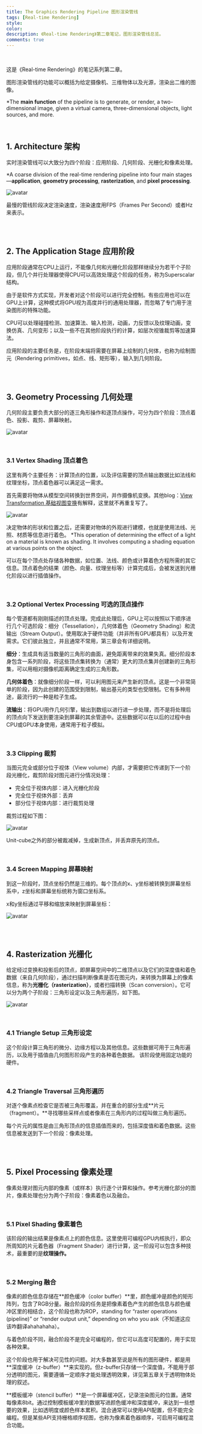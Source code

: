 ```yaml
---
title: The Graphics Rendering Pipeline 图形渲染管线
tags: [Real-time Rendering]
style: 
color: 
description: 《Real-time Rendering》第二章笔记，图形渲染管线总览。
comments: true
---
```


<br/>

这是《Real-time Rendering》的笔记系列第二章。

图形渲染管线的功能可以概括为给定摄像机、三维物体以及光源，渲染出二维的图像。

*The **main function** of the pipeline is to generate, or render, a two-dimensional image, given a virtual camera, three-dimensional objects, light sources, and more.

<br/>

## 1. Architecture 架构 

实时渲染管线可以大致分为四个阶段：应用阶段、几何阶段、光栅化和像素处理。

*A coarse division of the real-time rendering pipeline into four main stages—**application**, **geometry processing**, **rasterization**, and **pixel processing**.

![avatar](../assets/img/post2/rtr2/1.png)

最慢的管线阶段决定渲染速度，渲染速度用FPS（Frames Per Second）或者Hz来表示。

<br/>

<br/>

## 2. The Application Stage 应用阶段 

应用阶段通常在CPU上运行，不能像几何和光栅化阶段那样继续分为若干个子阶段，但几个并行处理器使得CPU可以高效处理这个阶段的任务，称为Superscalar结构。

由于是软件方式实现，开发者对这个阶段可以进行完全控制。有些应用也可以在GPU上计算，这种模式将GPU视为高度并行的通用处理器，而忽略了专门用于渲染图形的特殊功能。

CPU可以处理碰撞检测、加速算法、输入检测，动画，力反馈以及纹理动画，变换仿真、几何变形；以及一些不在其他阶段执行的计算，如层次视锥裁剪等加速算法。

应用阶段的主要任务是，在阶段末端将需要在屏幕上绘制的几何体，也称为绘制图元（Rendering primitives，如点、线、矩形等），输入到几何阶段。

<br/>

<br/>

## 3. Geometry Processing 几何处理 

几何阶段主要负责大部分的逐三角形操作和逐顶点操作，可分为四个阶段：顶点着色、投影、裁剪、屏幕映射。

![avatar](../assets/img/post2/rtr2/2.png)

<br/>

### 3.1 Vertex Shading 顶点着色

这里有两个主要任务：计算顶点的位置，以及评估需要的顶点输出数据比如法线和纹理坐标，顶点着色器可以满足这一需求。

首先需要将物体从模型空间转换到世界空间，并作摄像机变换。其他blog：[View Transformation 基础视图变换](https://friedsoda.github.io/blog/view)有解释，这里就不再重复写了。



![avatar](../assets/img/post2/rtr2/3.png)



决定物体的形状和位置之后，还需要对物体的外观进行建模，也就是使用法线、光照、材质等信息进行着色。 *This operation of determining the eﬀect of a light on a material is known as shading. It involves computing a shading equation at various points on the object.

可以在每个顶点处存储各种数据，如位置、法线、颜色或计算着色方程所需的其它信息。顶点着色的结果（颜色、向量、纹理坐标等）计算完成后，会被发送到光栅化阶段以进行插值操作。

<br/>

### 3.2 Optional Vertex Processing 可选的顶点操作

每个管道都有刚刚描述的顶点处理。完成此处理后，GPU上可以按照以下顺序进行几个可选阶段：细分（Tessellation），几何体着色（Geometry Shading）和流输出（Stream Output）。使用取决于硬件功能（并非所有GPU都具有）以及开发需求。它们彼此独立，并且通常不常用，第三章会有详细说明。

**细分**：生成具有适当数量的三角形的曲面，避免距离带来的效果失真。细分阶段本身包含一系列阶段，将这些顶点集转换为（通常）更大的顶点集并创建新的三角形集，可以用相对摄像机距离确定生成的三角形数。

**几何体着色**：就像细分阶段一样，可以利用图元来产生新的顶点。这是一个非常简单的阶段，因为此创建的范围受到限制，输出基元的类型也受限制。它有多种用途，最流行的一种是粒子生成。

**流输出**：将GPU用作几何引擎，输出到数组以进行进一步处理，而不是将处理后的顶点向下发送到要渲染到屏幕的其余管道中。这些数据可以在以后的过程中由CPU或GPU本身使用，通常用于粒子模拟。

<br/>

### 3.3 Clipping 裁剪

当图元完全或部分位于视体（View volume）内部，才需要把它传递到下一个阶段光栅化，裁剪阶段对图元进行分情况处理：

- 完全位于视体内部：进入光栅化阶段
- 完全位于视体外部：丢弃
- 部分位于视体内部：进行裁剪处理

裁剪过程如下图：

![avatar](../assets/img/post2/rtr2/4.png)

Unit-cube之外的部分被裁减掉，生成新顶点，并丢弃原先的顶点。

<br/>

### 3.4 Screen Mapping 屏幕映射

到这一阶段时，顶点坐标仍然是三维的。每个顶点的x、y坐标被转换到屏幕坐标系中，z坐标和屏幕坐标统称为窗口坐标系。

x和y坐标通过平移和缩放来映射到屏幕坐标：

![avatar](../assets/img/post2/rtr2/5.png)

<br/>

<br/>

## 4. Rasterization 光栅化 

给定经过变换和投影后的顶点，即屏幕空间中的二维顶点以及它们的深度值和着色数据（来自几何阶段），通过扫描判断像素是否在图元内，来转换为屏幕上的像素信息，称为**光栅化（rasterization）**，或者扫描转换（Scan conversion）。它可以分为两个子阶段：三角形设定以及三角形遍历，如下图。

![avatar](../assets/img/post2/rtr2/6.png)

<br/>

### 4.1 Triangle Setup 三角形设定

这个阶段计算三角形的微分、边缘方程以及其他信息。这些数据可用于三角形遍历，以及用于插值由几何图形阶段产生的各种着色数据。 该阶段使用固定功能的硬件。

<br/>

### 4.2 Triangle Traversal 三角形遍历

对逐个像素点检查它是否被三角形覆盖，并在重合的部分生成**片元（fragment）。**寻找哪些采样点或者像素在三角形内的过程叫做三角形遍历。

每个片元的属性是由三角形顶点的信息插值而来的，包括深度值和着色数据。这些信息被发送到下一个阶段：像素处理。

<br/>

<br/>

## 5. Pixel Processing 像素处理

像素处理对图元内部的像素（或样本）执行逐个计算和操作。参考光栅化部分的图片，像素处理也分为两个子阶段：像素着色以及融合。

<br/>

### 5.1 Pixel Shading 像素着色

该阶段的输出结果是像素点上的颜色信息。这里使用可编程GPU内核执行，即众所周知的片元着色器（Fragment Shader）进行计算，这一阶段可以包含多种技术，最重要的是**纹理操作。**

<br/>

### 5.2 Merging 融合

像素的颜色信息存储在**颜色缓冲（color buffer）**里，颜色缓冲是颜色的矩形阵列，包含了RGB分量。融合阶段的任务是把像素着色产生的颜色信息与颜色缓冲区里的相结合，这个阶段也称为ROP，standing for “raster operations (pipeline)” or “render output unit,” depending on who you ask（不知道这应该咋翻译ahahahaha）。

与着色阶段不同，融合阶段不是完全可编程的，但它可以高度可配置的，用于实现各种效果。

这个阶段也用于解决可见性的问题。对大多数甚至说是所有的图形硬件，都是用**深度缓冲（z-buffer）**来实现的。但z-buffer只存储一个深度值，不能用于部分透明的图元，需要遵循一定顺序才能处理透明效果，详见第五章关于透明物体处理的叙述。

**模板缓冲（stencil buﬀer）**是一个屏幕缓冲区，记录渲染图元的位置。通常每像素8bit。通过控制模板缓冲里的数据写进颜色缓冲和深度缓冲，来达到一些想要的效果，比如透明度或颜色样本累积。混合通常可以使用API配置，但不能完全编程。但是某些API支持栅格顺序视图，也称为像素着色器顺序，可启用可编程混合功能。
